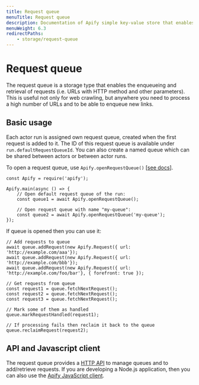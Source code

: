 ```yaml
---
title: Request queue
menuTitle: Request queue
description: Documentation of Apify simple key-value store that enables storage of Actor inputs and results.
menuWeight: 6.3
redirectPaths:
    - storage/request-queue
---
```


# [](#request-queue)Request queue

The request queue is a storage type that enables the enqueueing and retrieval of requests (i.e. URLs with HTTP method and other parameters). This is useful not only for web crawling, but anywhere you need to process a high number of URLs and to be able to enqueue new links.

## [](#basic-usage)Basic usage

Each actor run is assigned own request queue, created when the first request is added to it. The ID of this request queue is available under `run.defaultRequestQueueId`. You can also create a named queue which can be shared between actors or between actor runs.

To open a request queue, use `Apify.openRequestQueue()` [[see docs](https://sdk.apify.com/docs/api/apify#apifyopenrequestqueuequeueidorname-options)].

    const Apify = require('apify');

    Apify.main(async () => {
        // Open default request queue of the run:
        const queue1 = await Apify.openRequestQueue();

        // Open request queue with name "my-queue":
        const queue2 = await Apify.openRequestQueue('my-queue');
    });

If queue is opened then you can use it:

    // Add requests to queue
    await queue.addRequest(new Apify.Request({ url: 'http://example.com/aaa'});
    await queue.addRequest(new Apify.Request({ url: 'http://example.com/bbb'});
    await queue.addRequest(new Apify.Request({ url: 'http://example.com/foo/bar'}, { forefront: true });

    // Get requests from queue
    const request1 = queue.fetchNextRequest();
    const request2 = queue.fetchNextRequest();
    const request3 = queue.fetchNextRequest();

    // Mark some of them as handled
    queue.markRequestHandled(request1);

    // If processing fails then reclaim it back to the queue
    queue.reclaimRequest(request2);

## [](#api-and-javascript-client)API and Javascript client

The request queue provides a [HTTP API](https://docs.apify.com/api/v2#/reference/request-queues) to manage queues and to add/retrieve requests. If you are developing a Node.js application, then you can also use the [Apify JavaScript client](https://docs.apify.com/api/apify-client-js/latest#ApifyClient-requestQueues).

